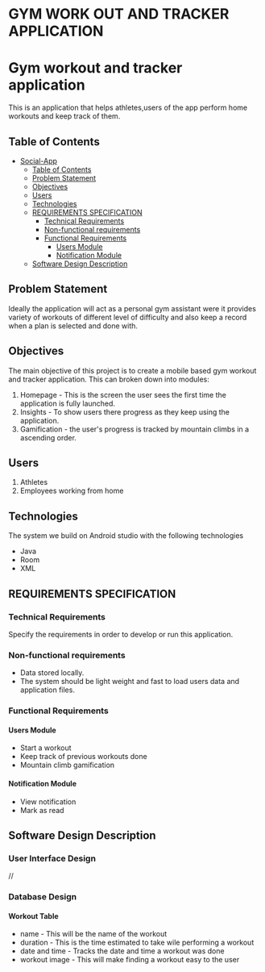 # GYM WORK OUT AND TRACKER APPLICATION
# Gym workout and tracker application

This is an application that helps athletes,users of the app perform home workouts and keep track of them.

## Table of Contents

- [Social-App](#Social-App)
    - [Table of Contents](#table-of-contents)
    - [Problem Statement](#problem-statement)
    - [Objectives](#objectives)
    - [Users](#users)
    - [Technologies](#technologies)
    - [REQUIREMENTS SPECIFICATION](#requirements-specification)
        - [Technical Requirements](#technical-requirements)
        - [Non-functional requirements](#non-functional-requirements)
        - [Functional Requirements](#functional-requirements)
            - [Users Module](#users-module)
            - [Notification Module](#notification-module)
    - [Software Design Description](#software-design-description)
    
## Problem Statement

Ideally the application will act as a personal gym assistant were it provides variety of workouts of different level of difficulty and also keep a record when a plan is selected and done with.

## Objectives

The main objective of this project is to create a mobile based gym workout and tracker application. This can broken down into modules:

1. Homepage - This is the screen the user sees the first time the application is fully launched.
2. Insights - To show users there progress as they keep using the application.
3. Gamification - the user's progress is tracked by mountain climbs in a ascending order.


## Users

1. Athletes
2. Employees working from home

## Technologies

The system we build on Android studio with the following technologies

- Java 
- Room
- XML 

## REQUIREMENTS SPECIFICATION

### Technical Requirements

Specify the requirements in order to develop or run this application.

### Non-functional requirements

- Data stored locally.
- The system should be light weight and fast to load users data and application files.

### Functional Requirements

#### Users Module

- Start a workout
- Keep track of previous workouts done
- Mountain climb gamification

#### Notification Module

- View notification
- Mark as read

## Software Design Description

### User Interface Design
//
### Database Design

#### Workout Table

- name - This will be the name of the workout
- duration - This is the time estimated to take wile performing a workout 
- date and time - Tracks the date and time a workout was done
- workout image - This will make finding a workout easy to the user
